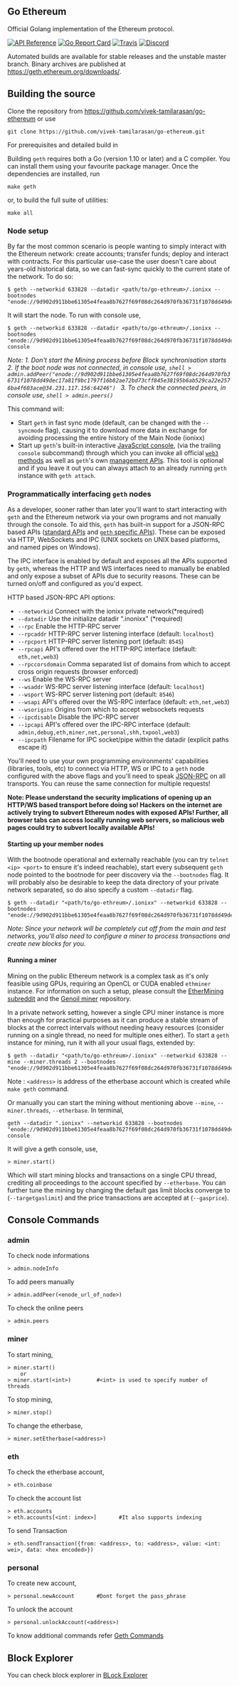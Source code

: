 ## Go Ethereum

Official Golang implementation of the Ethereum protocol.

[![API Reference](
https://camo.githubusercontent.com/915b7be44ada53c290eb157634330494ebe3e30a/68747470733a2f2f676f646f632e6f72672f6769746875622e636f6d2f676f6c616e672f6764646f3f7374617475732e737667
)](https://godoc.org/github.com/ethereum/go-ethereum)
[![Go Report Card](https://goreportcard.com/badge/github.com/ethereum/go-ethereum)](https://goreportcard.com/report/github.com/ethereum/go-ethereum)
[![Travis](https://travis-ci.org/ethereum/go-ethereum.svg?branch=master)](https://travis-ci.org/ethereum/go-ethereum)
[![Discord](https://img.shields.io/badge/discord-join%20chat-blue.svg)](https://discord.gg/nthXNEv)

Automated builds are available for stable releases and the unstable master branch. Binary
archives are published at https://geth.ethereum.org/downloads/.

## Building the source
Clone the repository from https://github.com/vivek-tamilarasan/go-ethereum or use
```shell
git clone https://github.com/vivek-tamilarasan/go-ethereum.git
```
For prerequisites and detailed build in

Building `geth` requires both a Go (version 1.10 or later) and a C compiler. You can install
them using your favourite package manager. Once the dependencies are installed, run

```shell
make geth
```

or, to build the full suite of utilities:

```shell
make all
```
### Node setup

By far the most common scenario is people wanting to simply interact with the Ethereum
network: create accounts; transfer funds; deploy and interact with contracts. For this
particular use-case the user doesn't care about years-old historical data, so we can
fast-sync quickly to the current state of the network. To do so:

```shell
$ geth --networkid 633828 --datadir <path/to/go-ethreum>/.ionixx --bootnodes "enode://9d902d911bbe61305e4feaa8b7627f69f08dc264d970fb36731f1078dd49dec17a81f9bc1797f16b82ae72bd73cff845e38195b6ab529ca22e2576ba4f603ace@34.231.117.156:64246"
```
It will start the node. To run with console use,
```shell
$ geth --networkid 633828 --datadir <path/to/go-ethreum>/.ionixx --bootnodes "enode://9d902d911bbe61305e4feaa8b7627f69f08dc264d970fb36731f1078dd49dec17a81f9bc1797f16b82ae72bd73cff845e38195b6ab529ca22e2576ba4f603ace@34.231.117.156:64246" console
```
*Note: 
    1. Don't start the Mining process before Block synchronisation starts
    2. If the boot node was not connected, in console use,
        ```shell
        > admin.addPeer("enode://9d902d911bbe61305e4feaa8b7627f69f08dc264d970fb36731f1078dd49dec17a81f9bc1797f16b82ae72bd73cff845e38195b6ab529ca22e2576ba4f603ace@34.231.117.156:64246")
        ```
    3. To check the connected peers, in console use,
        ```shell
        > admin.peers()
        ```*

This command will:
 * Start `geth` in fast sync mode (default, can be changed with the `--syncmode` flag),
   causing it to download more data in exchange for avoiding processing the entire history
   of the Main Node (ionixx)
 * Start up `geth`'s built-in interactive [JavaScript console](https://github.com/ethereum/go-ethereum/wiki/JavaScript-Console),
   (via the trailing `console` subcommand) through which you can invoke all official [`web3` methods](https://github.com/ethereum/wiki/wiki/JavaScript-API)
   as well as `geth`'s own [management APIs](https://github.com/ethereum/go-ethereum/wiki/Management-APIs).
   This tool is optional and if you leave it out you can always attach to an already running
   `geth` instance with `geth attach`.

### Programmatically interfacing `geth` nodes

As a developer, sooner rather than later you'll want to start interacting with `geth` and the
Ethereum network via your own programs and not manually through the console. To aid
this, `geth` has built-in support for a JSON-RPC based APIs ([standard APIs](https://github.com/ethereum/wiki/wiki/JSON-RPC)
and [`geth` specific APIs](https://github.com/ethereum/go-ethereum/wiki/Management-APIs)).
These can be exposed via HTTP, WebSockets and IPC (UNIX sockets on UNIX based
platforms, and named pipes on Windows).

The IPC interface is enabled by default and exposes all the APIs supported by `geth`,
whereas the HTTP and WS interfaces need to manually be enabled and only expose a
subset of APIs due to security reasons. These can be turned on/off and configured as
you'd expect.

HTTP based JSON-RPC API options:
  * `--networkid` Connect with the ionixx private network(*required)
  * `--datadir` Use the initialize datadir ".inonixx" (*required)
  * `--rpc` Enable the HTTP-RPC server
  * `--rpcaddr` HTTP-RPC server listening interface (default: `localhost`)
  * `--rpcport` HTTP-RPC server listening port (default: `8545`)
  * `--rpcapi` API's offered over the HTTP-RPC interface (default: `eth,net,web3`)
  * `--rpccorsdomain` Comma separated list of domains from which to accept cross origin requests (browser enforced)
  * `--ws` Enable the WS-RPC server
  * `--wsaddr` WS-RPC server listening interface (default: `localhost`)
  * `--wsport` WS-RPC server listening port (default: `8546`)
  * `--wsapi` API's offered over the WS-RPC interface (default: `eth,net,web3`)
  * `--wsorigins` Origins from which to accept websockets requests
  * `--ipcdisable` Disable the IPC-RPC server
  * `--ipcapi` API's offered over the IPC-RPC interface (default: `admin,debug,eth,miner,net,personal,shh,txpool,web3`)
  * `--ipcpath` Filename for IPC socket/pipe within the datadir (explicit paths escape it)

You'll need to use your own programming environments' capabilities (libraries, tools, etc) to
connect via HTTP, WS or IPC to a `geth` node configured with the above flags and you'll
need to speak [JSON-RPC](https://www.jsonrpc.org/specification) on all transports. You
can reuse the same connection for multiple requests!

**Note: Please understand the security implications of opening up an HTTP/WS based
transport before doing so! Hackers on the internet are actively trying to subvert
Ethereum nodes with exposed APIs! Further, all browser tabs can access locally
running web servers, so malicious web pages could try to subvert locally available
APIs!**

#### Starting up your member nodes

With the bootnode operational and externally reachable (you can try
`telnet <ip> <port>` to ensure it's indeed reachable), start every subsequent `geth`
node pointed to the bootnode for peer discovery via the `--bootnodes` flag. It will
probably also be desirable to keep the data directory of your private network separated, so
do also specify a custom `--datadir` flag.

```shell
$ geth --datadir "<path/to/go-ethreum>/.ionixx" --networkid 633828 --bootnodes "enode://9d902d911bbe61305e4feaa8b7627f69f08dc264d970fb36731f1078dd49dec17a81f9bc1797f16b82ae72bd73cff845e38195b6ab529ca22e2576ba4f603ace@34.231.117.156:64246"
```

*Note: Since your network will be completely cut off from the main and test networks, you'll
also need to configure a miner to process transactions and create new blocks for you.*

#### Running a miner

Mining on the public Ethereum network is a complex task as it's only feasible using GPUs,
requiring an OpenCL or CUDA enabled `ethminer` instance. For information on such a
setup, please consult the [EtherMining subreddit](https://www.reddit.com/r/EtherMining/)
and the [Genoil miner](https://github.com/Genoil/cpp-ethereum) repository.

In a private network setting, however a single CPU miner instance is more than enough for
practical purposes as it can produce a stable stream of blocks at the correct intervals
without needing heavy resources (consider running on a single thread, no need for multiple
ones either). To start a `geth` instance for mining, run it with all your usual flags, extended
by:

```shell
$ geth --datadir "<path/to/go-ethreum>/.ionixx" --networkid 633828 --mine --miner.threads 2 --bootnodes "enode://9d902d911bbe61305e4feaa8b7627f69f08dc264d970fb36731f1078dd49dec17a81f9bc1797f16b82ae72bd73cff845e38195b6ab529ca22e2576ba4f603ace@34.231.117.156:64246" 
```
Note : `<address>` is address of the etherbase account which is created while `make geth` command.

Or manually you can start the mining without mentioning above `--mine`, `--miner.threads`, `--etherbase`.
In terminal, 
```shell
geth --datadir ".ionixx" --networkid 633828 --bootnodes "enode://9d902d911bbe61305e4feaa8b7627f69f08dc264d970fb36731f1078dd49dec17a81f9bc1797f16b82ae72bd73cff845e38195b6ab529ca22e2576ba4f603ace@34.231.117.156:64246" console
```
It will give a geth console, use,
```shell
> miner.start()
```
Which will start mining blocks and transactions on a single CPU thread, crediting all
proceedings to the account specified by `--etherbase`. You can further tune the mining
by changing the default gas limit blocks converge to (`--targetgaslimit`) and the price
transactions are accepted at (`--gasprice`).

## Console Commands
### admin
To check node informations
```shell
> admin.nodeInfo
```
To add peers manually
```shell
> admin.addPeer(<enode_url_of_node>)
```
To check the online peers
```shell
> admin.peers
```
### miner
To start mining,
```shell
> miner.start()
    or 
> miner.start(<int>)        #<int> is used to specify number of threads
```
To stop mining,
```shell
> miner.stop()
```
To change the etherbase,
```shell
> miner.setEtherbase(<address>)
```
### eth
To check the etherbase account,
```shell
> eth.coinbase
```
To check the account list
```shell
> eth.accounts
> eth.accounts[<int: index>]       #It also supports indexing
```
To send Transaction
```shell
> eth.sendTransaction({from: <address>, to: <address>, value: <int: wei>, data: <hex encoded>})
```
### personal
To create new account,
```shell
> personal.newAccount       #Dont forget the pass_phrase
```
To unlock the account
```shell
> personal.unlockAccount(<address>)
```

To know additional commands refer [Geth Commands](https://geth.ethereum.org/docs/rpc/ns-admin)

## Block Explorer
You can check block explorer in [BLock Explorer](http://34.231.117.156:64226/#/)
